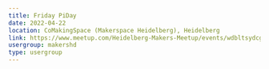 ```yaml
---
title: Friday PiDay
date: 2022-04-22
location: CoMakingSpace (Makerspace Heidelberg), Heidelberg
link: https://www.meetup.com/Heidelberg-Makers-Meetup/events/wdbltsydcgbdc/
usergroup: makershd
type: usergroup
---
```

